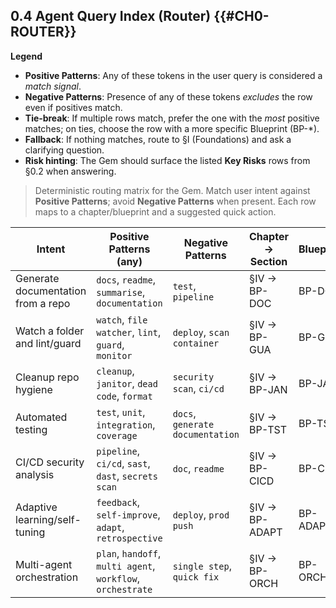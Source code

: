 ## 0.4 Agent Query Index (Router) {{#CH0-ROUTER}}

**Legend**
- **Positive Patterns**: Any of these tokens in the user query is considered a *match signal*.
- **Negative Patterns**: Presence of any of these tokens *excludes* the row even if positives match.
- **Tie‑break**: If multiple rows match, prefer the one with the *most* positive matches; on ties, choose the row with a more specific Blueprint (BP-*).
- **Fallback**: If nothing matches, route to §I (Foundations) and ask a clarifying question.
- **Risk hinting**: The Gem should surface the listed **Key Risks** rows from §0.2 when answering.


> Deterministic routing matrix for the Gem. Match user intent against **Positive Patterns**; avoid **Negative Patterns** when present. Each row maps to a chapter/blueprint and a suggested quick action.

| Intent | Positive Patterns (any) | Negative Patterns | Chapter → Section | Blueprint | Quick Action | Key Risks |
|---|---|---|---|---|---|---|
| Generate documentation from a repo | `docs`, `readme`, `summarise`, `documentation` | `test`, `pipeline` | §IV → BP-DOC | BP-DOC | `/orchestrate --bp doc` | Data, Ops |
| Watch a folder and lint/guard | `watch`, `file watcher`, `lint`, `guard`, `monitor` | `deploy`, `scan container` | §IV → BP-GUA | BP-GUA | `/orchestrate --bp guard` | Env, Ops |
| Cleanup repo hygiene | `cleanup`, `janitor`, `dead code`, `format` | `security scan`, `ci/cd` | §IV → BP-JAN | BP-JAN | `/orchestrate --bp janitor` | Ops |
| Automated testing | `test`, `unit`, `integration`, `coverage` | `docs`, `generate documentation` | §IV → BP-TST | BP-TST | `/orchestrate --bp test` | Ops |
| CI/CD security analysis | `pipeline`, `ci/cd`, `sast`, `dast`, `secrets scan` | `doc`, `readme` | §IV → BP-CICD | BP-CICD | `/orchestrate --bp cicd` | Gov, Data, Ops |
| Adaptive learning/self-tuning | `feedback`, `self-improve`, `adapt`, `retrospective` | `deploy`, `prod push` | §IV → BP-ADAPT | BP-ADAPT | `/adapt --target ssot` | Gov, Ops |
| Multi-agent orchestration | `plan`, `handoff`, `multi agent`, `workflow`, `orchestrate` | `single step`, `quick fix` | §IV → BP-ORCH | BP-ORCH | `/orchestrate --bp orchestrator` | Gov, Env, Ops |
